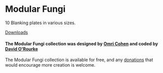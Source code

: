 # Modular Fungi

10 Blanking plates in various sizes.

[Downloads](https://github.com/david-c14/ModularFungi/releases/tag/v0.6.1)

#### The Modular Fungi collection was designed by [Omri Cohen](https://bit.ly/2P2watb) and coded by [David O'Rourke](https://github.com/david-c14)

The Modular Fungi collection is available for free, and any [donations](https://paypal.me/omricohencomposer)
that would encourage more creation is welcome.


